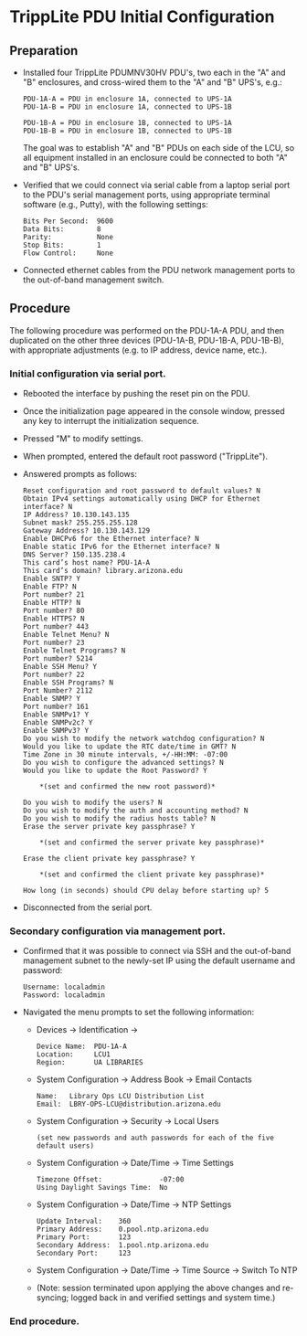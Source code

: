 # TrippLite PDU Initial Configuration

## Preparation

*   Installed four TrippLite PDUMNV30HV PDU's, two each in the "A"
    and "B" enclosures, and cross-wired them to the "A" and "B"
    UPS's, e.g.:
    
        PDU-1A-A = PDU in enclosure 1A, connected to UPS-1A
        PDU-1A-B = PDU in enclosure 1A, connected to UPS-1B
        
        PDU-1B-A = PDU in enclosure 1B, connected to UPS-1A
        PDU-1B-B = PDU in enclosure 1B, connected to UPS-1B
        
    The goal was to establish "A" and "B" PDUs on each side of
    the LCU, so all equipment installed in an enclosure could
    be connected to both "A" and "B" UPS's.
    
*   Verified that we could connect via serial cable from a laptop
    serial port to the PDU's serial management ports, using appropriate 
    terminal software (e.g., Putty), with the following settings:
    
        Bits Per Second:  9600
        Data Bits:        8
        Parity:           None
        Stop Bits:        1
        Flow Control:     None

*   Connected ethernet cables from the PDU network management ports
    to the out-of-band management switch.

## Procedure

The following procedure was performed on the PDU-1A-A PDU, and then
duplicated on the other three devices (PDU-1A-B, PDU-1B-A, PDU-1B-B),
with appropriate adjustments (e.g. to IP address, device name, etc.).

### Initial configuration via serial port.

*   Rebooted the interface by pushing the reset pin on the PDU.

*   Once the initialization page appeared in the console window, 
    pressed any key to interrupt the initialization sequence.

*   Pressed "M" to modify settings.

*   When prompted, entered the default root password ("TrippLite").

*   Answered prompts as follows:

        Reset configuration and root password to default values? N
        Obtain IPv4 settings automatically using DHCP for Ethernet interface? N
        IP Address? 10.130.143.135
        Subnet mask? 255.255.255.128
        Gateway Address? 10.130.143.129
        Enable DHCPv6 for the Ethernet interface? N
        Enable static IPv6 for the Ethernet interface? N
        DNS Server? 150.135.238.4
        This card’s host name? PDU-1A-A
        This card’s domain? library.arizona.edu
        Enable SNTP? Y
        Enable FTP? N
        Port number? 21
        Enable HTTP? N
        Port number? 80
        Enable HTTPS? N
        Port number? 443
        Enable Telnet Menu? N
        Port number? 23
        Enable Telnet Programs? N
        Port number? 5214
        Enable SSH Menu? Y
        Port number? 22
        Enable SSH Programs? N
        Port Number? 2112
        Enable SNMP? Y
        Port number? 161
        Enable SNMPv1? Y
        Enable SNMPv2c? Y
        Enable SNMPv3? Y
        Do you wish to modify the network watchdog configuration? N
        Would you like to update the RTC date/time in GMT? N
        Time Zone in 30 minute intervals, +/-HH:MM: -07:00
        Do you wish to configure the advanced settings? N
        Would you like to update the Root Password? Y
        
            *(set and confirmed the new root password)*
        
        Do you wish to modify the users? N
        Do you wish to modify the auth and accounting method? N
        Do you wish to modify the radius hosts table? N
        Erase the server private key passphrase? Y
        
            *(set and confirmed the server private key passphrase)*
            
        Erase the client private key passphrase? Y
        
            *(set and confirmed the client private key passphrase)*
            
        How long (in seconds) should CPU delay before starting up? 5

*   Disconnected from the serial port.

### Secondary configuration via management port.

*   Confirmed that it was possible to connect via SSH and the out-of-band
    management subnet to the newly-set IP using the default username and
    password:
    
        Username: localadmin
        Password: localadmin
        
*   Navigated the menu prompts to set the following information:

    *   Devices -> Identification ->

            Device Name:  PDU-1A-A
            Location:     LCU1
            Region:       UA LIBRARIES
        
    *   System Configuration -> Address Book -> Email Contacts
    
            Name:   Library Ops LCU Distribution List
            Email:  LBRY-OPS-LCU@distribution.arizona.edu
            
    *   System Configuration -> Security -> Local Users
    
            (set new passwords and auth passwords for each of the five default users)

    *   System Configuration -> Date/Time -> Time Settings
    
            Timezone Offset:              -07:00
            Using Daylight Savings Time:  No
            
    *   System Configuration -> Date/Time -> NTP Settings

            Update Interval:    360
            Primary Address:    0.pool.ntp.arizona.edu
            Primary Port:       123
            Secondary Address:  1.pool.ntp.arizona.edu
            Secondary Port:     123
    
    *   System Configuration -> Date/Time -> Time Source -> Switch To NTP

    *   (Note: session terminated upon applying the above changes and
         re-syncing; logged back in and verified settings and system time.)

### End procedure.
